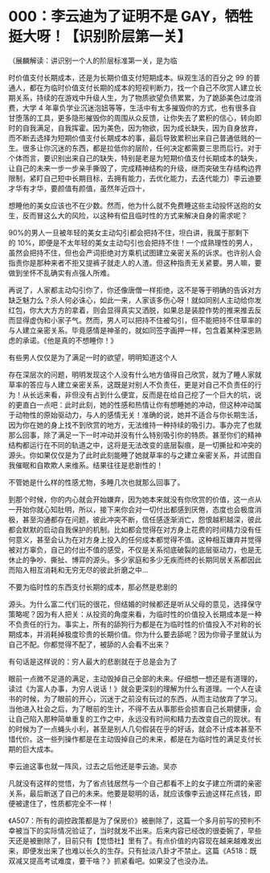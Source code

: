 # 000：李云迪为了证明不是 GAY，牺牲挺大呀！【识别阶层第一关】

（展麟解读：讲识别一个人的阶层标准第一关，是为临

时价值支付长期成本，还是为长期价值支付短期成本。纵观生活的百分之 99 的普通人，都在为临时价值支付长期的成本的短视判断力，找一个自己不欣赏人建立长期关系，持续的在游戏中升级人生，为了物质欲望负债累累，为了跪舔美色过度消费，大学 4 年辜负学业沉迷泡妞等等，生活中有太多摧毁你的方式，也有很多自甘堕落的工具，更多隐形摧毁你的周围从众反馈，让你失去了累积的信心，转向即时的自我满足，自我挥霍。因为美色，因为物欲，因为成长缺失，因为自身放弃，而不断去选择为短期价值支付长期成本的事，最后导致累积出来自己普通低贱的一生。很多让你沉迷的东西，都是拉低你的层阶，任何决定都需要三思而后行。对于个体而言，要识别出来自己的缺失，特别是老是为短期价值支付长期成本的缺失，让自己的未来一步一步亲手撕毁了，完成精神结构的升级，继而突破生存结构边界限制，紧盯自己短中长期目标，去拥有能力，去优化能力，去迭代能力）李云迪要才华有才华，要颜值有颜值，虽然年近四十，

想睡他的美女应该也不在少数。然而，他为什么就不免费睡这些主动投怀送抱的女生，反而冒这么大的风险，以这种有偿且临时性的方式来解决自身的需求呢？

90%的男人一旦被年轻的美女主动勾引都会把持不住，坦白讲，我属于那剩下的 10%，即便是不太年轻的美女主动勾引也会把持不住！一个成熟理性的男人，虽然会把持不住，但也会严词拒绝对方乘机试图建立亲密关系的诉求。也许别人会指责你是那种来者不拒又提裤子就走人的人渣。但这种指责无关紧要。男人嘛，要做到坐怀不乱确实有点强人所难。

再说了，人家都主动勾引你了，你还像唐僧一样拒绝，这不是等于明确的告诉对方缺乏魅力么？杀人何必诛心，如此一来，人家该多伤心呀！就如同别人主动给你发红包，你大大方方的拿着，则会显得真实又洒脱，如果总是装腔作势的推来推去反而显得虚伪和小家子气。然而，男人可以把持不住被勾引，但不能把持不住草率的与人建立亲密关系。毕竟感情是神圣的，就如同签字画押一样，包含着某种深思熟虑的承诺。《他是真的不想睡你！》

有些男人仅仅是为了满足一时的欲望，明明知道这个人

存在深层次的问题，明明发现这个人没有什么地方值得自己欣赏，就为了睡人家就草率的答应与人建立亲密关系，这既是对别人不负责任，更是对自己不负责任的行为！从长远来看，非但没有占到什么便宜，反而是在给自己挖了一个巨大的坑，说的更直白一点吧：此时此刻，她的性感和热情让你有想睡她的冲动，但这种冲动属于动物性的原始驱动力，与人的感情无关！准确的说，她并不适合与你长期生活，因为你在她的身上找不到欣赏的地方，无法维持一种持续的吸引力。事办完了也就那么回事，除了满足一下一时冲动并没有什么特别吸引你的特质。甚至你们的精神结构都运行在不同的轨道之中，这将是无法改变的底层裂痕，是一切撕扯和冲突的源头。你如果仅仅是为了此时此刻能睡了她就草率的与之建立亲密关系，并试图自我催眠和自欺欺人来维系。结果往往是悲剧性的！

不管她是什么样的性感尤物，多睡几次也就那么回事了。

到那个时候，你的内心就会开始嫌弃，因为她本来就没有你欣赏的价值，这一点从一开始你就心知肚明，所以，接下来你会对一切付出都感到厌倦，态度也会极度消极，甚至沟通都存在问题，彼此冲突不断，信任感逐渐消亡，怨恨越积越深，彼此都会默默的启动自我保护的机制。比如都会觉得在对方身上花费的时间精力没有任何意义，甚至会认为在对方身上投入的任何成本都觉得不值。这种相互嫌弃并觉得被对方辜负，自己的付出不值的感受，不仅是关系彻底破裂的底层驱动力，也是无休止的争吵、撕扯、博弈的源头。多少家庭和多少无疾而终的长期同居关系都因此而陷入相互消耗和无穷无尽的彼此折磨之中…

不要为临时性的东西支付长期的成本，那必然是悲剧的

源头。为什么富二代们玩的很花，但结婚的时候都还是听从父母的意见，选择保守策略呢？因为有人把关：从投资的角度来看，为临时性的价值投入长期成本是一种不负责任的行为。事实上，所有的舔狗行为都是在为临时性的价值投入不对称的长期成本，并消耗掉极度珍贵的长期价值。你为什么要去舔呢？因为你骨子里就认为自己不配。你都觉得不配了，被舔的人会看不出来？

有句话是这样说的：穷人最大的悲剧就在于总是会为了

眼前一点微不足道的满足，主动毁掉自己全部的未来。仔细想一想还是有道理的，读过《为富人办事，为穷人说话！》就会更深刻的理解为什么有道理。一个人在读书的时候，为了眼前的开心，沉迷于之前没有玩过的东西，从而主动放弃了学习。当他进入社会之后，为了眼前的生计，不得不去从事那些会损害自己长期健康，会让自己陷入那种简单重复的工作之中，永远没有时间和精力去改变自己的现状。有的时候为了一点蝇头小利，甚至是别人几句假装在乎的好话，就会不计成本甚至不惜代价。这一些列操作都是在主动毁掉自己的未来，都是在为临时性的满足支付长期的巨大成本。

李云迪这事也就一阵风，过去之后他还是李云迪。吴亦

凡就没有这样的觉悟，为了省点钱居然与一个自己都看不上的女子建立所谓的亲密关系，最后断送了自己的未来。他要是聪明的话，就应该像李云迪这样花点钱，即便被逮住了，性质都完全不一样！

《A507：所有的调控政策都是为了保房价》被删除了，这篇一个多月前写的预判不幸被当下的实际情况验证了，当时就发不出来。后来内容已经改的很委婉了，早些天还是被删除了，目前只有【觉悟社】里有了。有点价值的内容现在越来越难发出来，即便发出来了也难以长久的生存。只有扯淡八卦才不禁止。这篇《A518：既双减又提高考试难度，要干啥？》抓紧看吧。如果没了也没办法。